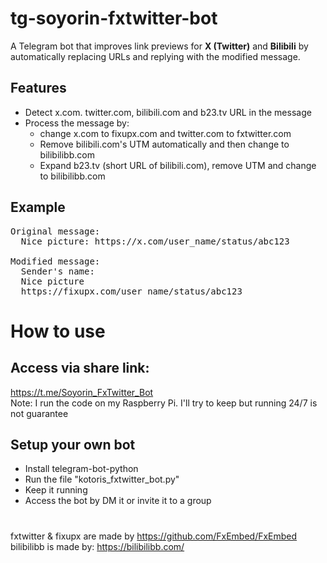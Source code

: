 # tg-soyorin-fxtwitter-bot
A Telegram bot that improves link previews for **X (Twitter)** and **Bilibili** by automatically replacing URLs and replying with the modified message.

## Features
- Detect x.com. twitter.com, bilibili.com and b23.tv URL in the message
- Process the message by:
  - change x.com to fixupx.com and twitter.com to fxtwitter.com
  - Remove bilibili.com's UTM automatically and then change to bilibilibb.com
  - Expand b23.tv (short URL of bilibili.com), remove UTM and change to bilibilibb.com

## Example
<pre>
Original message:
  Nice picture: https://x.com/user_name/status/abc123

Modified message: 
  Sender's name:
  Nice picture
  https://fixupx.com/user_name/status/abc123
</pre>

# How to use
## Access via share link:
https://t.me/Soyorin_FxTwitter_Bot <br />
Note: I run the code on my Raspberry Pi. I'll try to keep but running 24/7 is not guarantee
## Setup your own bot
- Install telegram-bot-python
- Run the file "kotoris_fxtwitter_bot.py"
- Keep it running
- Access the bot by DM it or invite it to a group

#
fxtwitter & fixupx are made by https://github.com/FxEmbed/FxEmbed <br />
bilibilibb is made by: https://bilibilibb.com/
